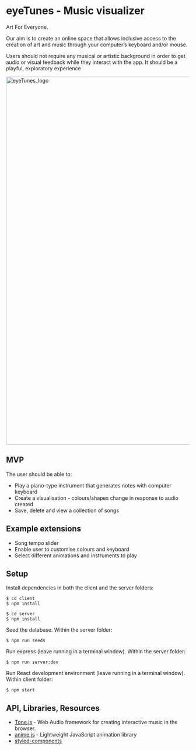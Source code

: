 # eyeTunes - Music visualizer

Art For Everyone.

Our aim is to create an online space that allows inclusive access to the creation of art and music through your computer’s keyboard and/or mouse. 

Users should not require any musical or artistic background in order to get audio or visual feedback while they interact with the app. It should be a playful, exploratory experience

<img width="1005" alt="eyeTunes_logo" src="https://user-images.githubusercontent.com/65955047/103485373-b38ecc00-4ded-11eb-80d1-2c29029e6a2e.png">

## MVP

The user should be able to:

- Play a piano-type instrument that generates notes with computer keyboard
- Create a visualisation - colours/shapes change in response to audio created
- Save, delete and view a collection of songs


## Example extensions

- Song tempo slider
- Enable user to customise colours and keyboard
- Select different animations and instruments to play


## Setup
Install dependencies in both the client and the server folders:
```
$ cd client
$ npm install

$ cd server
$ npm install
```

Seed the database. Within the server folder:
```
$ npm run seeds
```

Run express (leave running in a terminal window). Within the server folder:
```
$ npm run server:dev
```

Run React development environment (leave running in a terminal window).  Within client folder:
```
$ npm start
```

## API, Libraries, Resources
- [Tone.js](https://tonejs.github.io/) - Web Audio framework for creating interactive music in the browser.
- [anime.js](https://animejs.com/) - Lightweight JavaScript animation library
- [styled-components](https://styled-components.com/)
